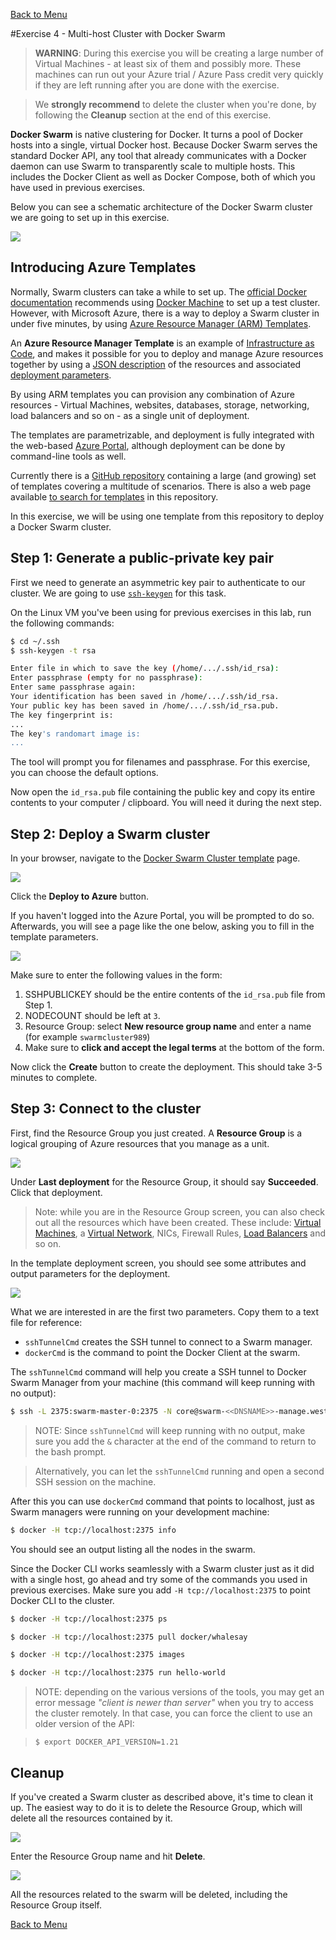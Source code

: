 [Back to Menu](../README.md)

#Exercise 4 - Multi-host Cluster with Docker Swarm

> **WARNING**: During this exercise you will be creating a large number of Virtual Machines - at least six of them and possibly more. These machines can run out your Azure trial / Azure Pass credit very quickly if they are left running after you are done with the exercise. 

> We **strongly recommend** to delete the cluster when you're done, by following the **Cleanup** section at the end of this exercise.


**Docker Swarm** is native clustering for Docker. It turns a pool of Docker hosts into a single, virtual Docker host. Because Docker Swarm serves the standard Docker API, any tool that already communicates with a Docker daemon can use Swarm to transparently scale to multiple hosts. This includes the Docker Client as well as Docker Compose, both of which you have used in previous exercises.

Below you can see a schematic architecture of the Docker Swarm cluster we are going to set up in this exercise.

![](images/cluster-network.png)

## Introducing Azure Templates

Normally, Swarm clusters can take a while to set up. The [official Docker documentation](https://docs.docker.com/swarm/) recommends using [Docker Machine](https://docs.docker.com/machine/) to set up a test cluster. 
However, with Microsoft Azure, there is a way to deploy a Swarm cluster in under five minutes, by using [Azure Resource Manager (ARM) Templates](https://azure.microsoft.com/en-us/documentation/templates/).

An **Azure Resource Manager Template** is an example of [Infrastructure as Code](https://en.wikipedia.org/wiki/Infrastructure_as_Code), and makes it possible for you to deploy and manage Azure resources together by using a [JSON description](https://github.com/Azure/azure-quickstart-templates/blob/master/docker-swarm-cluster/azuredeploy.json) of the resources and associated [deployment parameters](https://github.com/Azure/azure-quickstart-templates/blob/master/docker-swarm-cluster/azuredeploy.parameters.json). 

By using ARM templates you can provision any combination of Azure resources - Virtual Machines, websites, databases, storage, networking, load balancers and so on - as a single unit of deployment.

The templates are parametrizable, and deployment is fully integrated with the web-based [Azure Portal](https://portal.azure.com/), although deployment can be done by command-line tools as well.

Currently there is a [GitHub repository](https://github.com/Azure/azure-quickstart-templates) containing a large (and growing) set of templates covering a multitude of scenarios. There is also a web page available [to search for templates](https://azure.microsoft.com/en-us/documentation/templates/) in this repository.


In this exercise, we will be using one template from this repository to deploy a Docker Swarm cluster. 

## Step 1: Generate a public-private key pair

First we need to generate an asymmetric key pair to authenticate to our cluster. We are going to use [`ssh-keygen`](http://linux.die.net/man/1/ssh-keygen) for this task.

On the Linux VM you've been using for previous exercises in this lab, run the following commands:

```bash
$ cd ~/.ssh
$ ssh-keygen -t rsa

Enter file in which to save the key (/home/.../.ssh/id_rsa):
Enter passphrase (empty for no passphrase):
Enter same passphrase again:
Your identification has been saved in /home/.../.ssh/id_rsa.
Your public key has been saved in /home/.../.ssh/id_rsa.pub.
The key fingerprint is:
...
The key's randomart image is:
...
```

The tool will prompt you for filenames and passphrase. For this exercise, you can choose the default options.

Now open the `id_rsa.pub` file containing the public key and copy its entire contents to your computer / clipboard. You will need it during the next step.

## Step 2: Deploy a Swarm cluster

In your browser, navigate to the [Docker Swarm Cluster template](https://github.com/Azure/azure-quickstart-templates/tree/master/docker-swarm-cluster) page. 

![](images/swarm01.png)

Click the **Deploy to Azure** button. 

If you haven't logged into the Azure Portal, you will be prompted to do so. Afterwards, you will see a page like the one below, asking you to fill in the template parameters.

![](images/swarm02.png)

Make sure to enter the following values in the form:

1. SSHPUBLICKEY should be the entire contents of the `id_rsa.pub` file from Step 1.
2. NODECOUNT should be left at `3`.
3. Resource Group: select **New resource group name** and enter a name (for example `swarmcluster989`)
4. Make sure to **click and accept the legal terms** at the bottom of the form.

Now click the **Create** button to create the deployment. This should take 3-5 minutes to complete.

## Step 3: Connect to the cluster

First, find the Resource Group you just created. A **Resource Group** is a logical grouping of Azure resources that you manage as a unit.

![](images/swarm03.png)

Under **Last deployment** for the Resource Group, it should say **Succeeded**. Click that deployment.

> Note: while you are in the Resource Group screen, you can also check out all the resources which have been created. These include: [Virtual Machines](https://azure.microsoft.com/en-us/services/virtual-machines/), a [Virtual Network](https://azure.microsoft.com/en-us/services/virtual-network/), NICs, Firewall Rules, [Load Balancers](https://azure.microsoft.com/en-us/services/load-balancer/) and so on.

In the template deployment screen, you should see some attributes and output parameters for the deployment. 

![](images/swarm04.png)

What we are interested in are the first two parameters. Copy them to a text file for reference:

- `sshTunnelCmd` creates the SSH tunnel to connect to a Swarm manager.
- `dockerCmd` is the command to point the Docker Client at the swarm.

The `sshTunnelCmd` command will help you create a SSH tunnel to Docker Swarm Manager from your machine (this command will keep running with no output):

```bash
$ ssh -L 2375:swarm-master-0:2375 -N core@swarm-<<DNSNAME>>-manage.westus.cloudapp.azure.com -p 2200 &
```

> NOTE: Since `sshTunnelCmd` will keep running with no output, make sure you add the `&` character at the end of the command to return to the bash prompt.

> Alternatively, you can let the `sshTunnelCmd` running and open a second SSH session on the machine.

After this you can use `dockerCmd` command that points to localhost, just as Swarm managers were running on your development machine:
```bash
$ docker -H tcp://localhost:2375 info
```
You should see an output listing all the nodes in the swarm.

Since the Docker CLI works seamlessly with a Swarm cluster just as it did with a single host, go ahead and try some of the commands you used in previous exercises.
Make sure you add `-H tcp://localhost:2375` to point Docker CLI to the cluster.

```bash
$ docker -H tcp://localhost:2375 ps

$ docker -H tcp://localhost:2375 pull docker/whalesay

$ docker -H tcp://localhost:2375 images

$ docker -H tcp://localhost:2375 run hello-world
``` 

> NOTE: depending on the various versions of the tools, you may get an error message *"client is newer than server"* when you try to access the cluster remotely. In that case, you can force the client to use an older version of the API: 

> `$ export DOCKER_API_VERSION=1.21`


## Cleanup

If you've created a Swarm cluster as described above, it's time to clean it up. The easiest way to do it is to delete the Resource Group, which will delete all the resources contained by it.

![](images/swarm_delete_01.png)

Enter the Resource Group name and hit **Delete**. 

![](images/swarm_delete_02.png)

All the resources related to the swarm will be deleted, including the Resource Group itself.

[Back to Menu](../README.md)